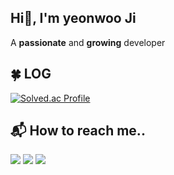 ## Hi👋, I'm yeonwoo Ji
A **passionate** and **growing** developer


## 🍀 LOG
[![Solved.ac Profile](http://mazassumnida.wtf/api/v2/generate_badge?boj=ywoo121)](https://solved.ac/ywoo121/)

## 📬 How to reach me..

<!-- 자주 사용하는 SNS나 연락처 정보를 배지 혹은 아이콘과 함께 표시할 수 있습니다. -->
<p align="left">
  <a href="https://github.com/ywoo121" target="_blank"><img src="https://img.shields.io/badge/GitHub-181717?style=flat-square&logo=github&logoColor=white"/></a>
  <a href="https://www.instagram.com/zl.neoy" target="_blank"><img src="https://img.shields.io/badge/Instagram-D62976?style=flat-square&logo=Instagram&logoColor=white"/></a>
  <a href="mailto:YOUR_EMAIL" target="_blank"><img src="https://img.shields.io/badge/Gmail-D14836?style=flat-square&logo=gmail&logoColor=white"/></a>
  <!-- 기타 SNS나 블로그 URL, 포트폴리오 사이트 등을 추가하세요. -->
</p>

